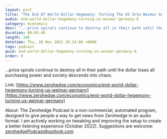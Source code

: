 ```yaml
---
layout: post
title: "The End Of World Dollar Hegemony: Turning The US Into Weimar Germany"
audio: end-world-dollar-hegemony-turning-us-weimar-germany-0
category: economics
desc: "...price spirals continue to destroy all in their path until the dollar loses all purchasing power and society descends into chaos."
duration: 00:05:48
length: 348
datetime: Thu, 10 Nov 2022 20:24:00 +0000
tags: podcast
guid: end-world-dollar-hegemony-turning-us-weimar-germany-0
order: 0
---
```

...price spirals continue to destroy all in their path until the dollar loses all purchasing power and society descends into chaos.

Link: [https://www.zerohedge.com/economics/end-world-dollar-hegemony-turning-us-weimar-germany](https://www.zerohedge.com/economics/end-world-dollar-hegemony-turning-us-weimar-germany)

About: The Zerohedge Podcast is a non-commercial, automated program, designed to give people a way to get news from Zerohedge in an audio format.  I am actively working on tweaking and improving the setup to create a better listening experience (October 2022).  Suggestions are welcome: [zerohedgePodcast@outlook.com](mailto:zerohedgePodcast@outlook.com)